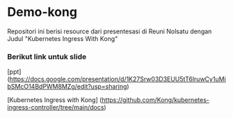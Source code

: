 # Demo-kong
Repositori ini berisi resource dari presentesasi di Reuni Nolsatu dengan Judul "Kubernetes Ingress With Kong"

### Berikut link untuk slide

[ppt] (https://docs.google.com/presentation/d/1K27Srw03D3EUU5tT6lruwCy1uMibSMcO14BdPWM8MZg/edit?usp=sharing)

[Kubernetes Ingress with Kong] (https://github.com/Kong/kubernetes-ingress-controller/tree/main/docs)

